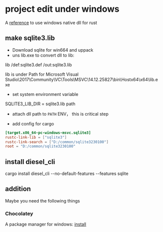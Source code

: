 # project edit under windows

A [reference](https://cmsd2.silvrback.com/rust-msvc) to use windows native dll for rust 

## make sqlite3.lib

+ Download sqlite for win664 and uppack
+ uns lib.exe to convert dll to lib:

lib /def:sqlite3.def /out:sqlite3.lib

lib is under Path for Microsoft Visual Studio\2017\Community\VC\Tools\MSVC\14.12.25827\bin\Hostx64\x64\lib.exe

+ set system environment variable

SQLITE3_LIB_DIR = sqlite3.lib path

+ attach dll path to `PATH` ENV， this is critical step

+ add config for cargo

```toml
[target.x86_64-pc-windows-msvc.sqlite3]
rustc-link-lib = ["sqlite3"]
rustc-link-search = ["D:/common/sqlite3230100"]
root = "D:/common/sqlite3230100" 
```

## install diesel_cli

cargo install diesel_cli --no-default-features --features sqlite

## addition

Maybe you need the following things

### Chocolatey

A package manager for windows: [install](https://chocolatey.org/install#install-with-powershellexe)